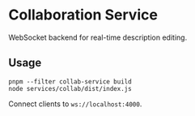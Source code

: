 # Collaboration Service

WebSocket backend for real-time description editing.

## Usage

```
pnpm --filter collab-service build
node services/collab/dist/index.js
```

Connect clients to `ws://localhost:4000`.
